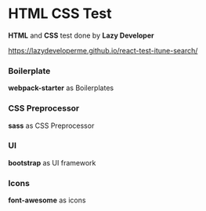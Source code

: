 # HTML CSS Test

**HTML** and **CSS** test done by **Lazy Developer**

https://lazydeveloperme.github.io/react-test-itune-search/

### Boilerplate
**webpack-starter** as Boilerplates

### CSS Preprocessor
**sass** as CSS Preprocessor

### UI
**bootstrap** as UI framework

### Icons
**font-awesome** as icons